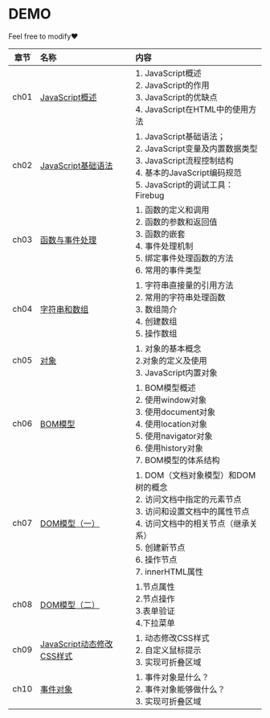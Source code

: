 # DEMO
Feel free to modify:heart:

| 章节 | 名称 | 内容 | 
|:---:|:---|:---|
| ch01 | [JavaScript概述](./ch1-1) | 1.	JavaScript概述<br/> 2.	JavaScript的作用<br/> 3.	JavaScript的优缺点<br/>4.	JavaScript在HTML中的使用方法 <br/>| 
| ch02 | [JavaScript基础语法](./ch1-2) | 1.	JavaScript基础语法；<br/> 2.	JavaScript变量及内置数据类型 <br/> 3.	JavaScript流程控制结构 <br/> 4.	基本的JavaScript编码规范 <br/> 5.	JavaScript的调试工具：Firebug | 
| ch03 | [函数与事件处理](./ch1-3) | 1.	函数的定义和调用<br/>2.	函数的参数和返回值<br/>3.	函数的嵌套<br/>4.	事件处理机制<br/>5.	绑定事件处理函数的方法<br/>6.	常用的事件类型 | 
| ch04 | [字符串和数组](./ch1-4) | 1.	字符串直接量的引用方法<br/>2.	常用的字符串处理函数<br/>3.	数组简介<br/>4.	创建数组<br/>5.	操作数组| 
| ch05 | [对象](./ch1-5) | 1.	对象的基本概念<br/>2.对象的定义及使用<br/>3.	JavaScript内置对象 | 
| ch06 | [BOM模型](./ch1-6) |1.	BOM模型概述<br/>2.	使用window对象<br/>3.	使用document对象<br/>4.	使用location对象<br/>5.	使用navigator对象<br/>6.	使用history对象<br/>7.	BOM模型的体系结构<br/>| 
| ch07 | [DOM模型（一）](./ch1-7) | 1.	DOM（文档对象模型）和DOM树的概念<br/>2.	访问文档中指定的元素节点<br/>3.	访问和设置文档中的属性节点<br/>4.	访问文档中的相关节点（继承关系）<br/>5.	创建新节点<br/>6.	操作节点<br/>7.	innerHTML属性| 
| ch08| [DOM模型（二）](./ch1-8) |1.节点属性<br/>2.节点操作<br/>3.表单验证<br/>4.下拉菜单<br/>| 
| ch09| [JavaScript动态修改CSS样式](./ch1-9) | 1.	动态修改CSS样式<br/>2.	自定义鼠标提示<br/> 3.	实现可折叠区域|
| ch10| [事件对象](./ch1-10) | 1.	事件对象是什么？<br/>2.	事件对象能够做什么？<br/> 3.	实现可折叠区域| 
 
